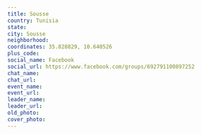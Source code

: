 ```yaml
---
title: Sousse
country: Tunisia
state: 
city: Sousse
neighborhood: 
coordinates: 35.828829, 10.640526
plus_code:
social_name: Facebook
social_url: https://www.facebook.com/groups/692791100897252
chat_name:
chat_url:
event_name:
event_url:
leader_name:
leader_url:
old_photo: 
cover_photo:
---
```

